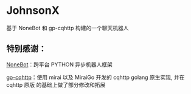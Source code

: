 # JohnsonX

基于 NoneBot 和 gp-cqhttp 构建的一个聊天机器人


## 特别感谢：

[NoneBot](https://v2.nonebot.dev/)：跨平台 PYTHON 异步机器人框架

[go-cqhttp](https://docs.go-cqhttp.org/)：使用 mirai 以及 MiraiGo 开发的 cqhttp golang 原生实现, 并在 cqhttp 原版 的基础上做了部分修改和拓展

